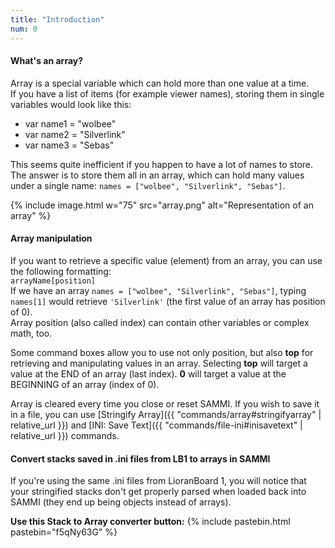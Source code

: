 ```yaml
---
title: "Introduction"
num: 0
---
```


#### What's an array?
Array is a special variable which can hold more than one value at a time.\
If you have a list of items (for example viewer names), storing them in single variables would look like this:
- var name1 = "wolbee"
- var name2 = "Silverlink"
- var name3 = "Sebas"

This seems quite inefficient if you happen to have a lot of names to store. The answer is to store them all in an array, which can hold many values under a single name: `names = ["wolbee", "Silverlink", "Sebas"]`.

{% include image.html w="75" src="array.png" alt="Representation of an array" %}

#### Array manipulation
If you want to retrieve a specific value (element) from an array, you can use the following formatting:\
`arrayName[position]`\
If we have an array `names = ["wolbee", "Silverlink", "Sebas"]`, typing `names[1]` would retrieve `'Silverlink'` (the first value of an array has position of 0).\
Array position (also called index) can contain other variables or complex math, too.   

Some command boxes allow you to use not only position, but also **top** for retrieving and manipulating values in an array. Selecting **top** will target a value at the END of an array (last index). **0** will target a value at the BEGINNING of an array (index of 0).  


Array is cleared every time you close or reset SAMMI. If you wish to save it in a file, you can use [Stringify Array]({{ "commands/array#stringifyarray" | relative_url }}) and [INI: Save Text]({{ "commands/file-ini#inisavetext" | relative_url }}) commands.

#### Convert stacks saved in .ini files from LB1 to arrays in SAMMI
If you're using the same .ini files from LioranBoard 1, you will notice that your stringified stacks don't get properly parsed when loaded back into SAMMI (they end up being objects instead of arrays).  

**Use this Stack to Array converter button:**
{% include pastebin.html pastebin="f5qNy63G" %}













